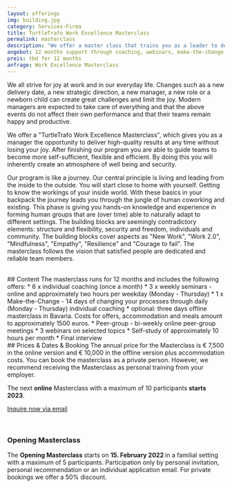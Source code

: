 ```yaml
---
layout: offerings
img: building.jpg
category: Services-Firma
title: TurtleTrafo Work Excellence Masterclass
permalink: masterclass
description: "We offer a master class that trains you as a leader to deliver high quality results at all times without losing your joy."
angebot: 12 months support through coaching, webinars, make-the-change week and peer group
preis: tbd for 12 months
anfrage: Work Excellence Masterclass
---
```


We all strive for joy at work and in our everyday life. Changes such as a new delivery date, a new strategic direction, a new manager, a new role or a newborn child can create great challenges and limit the joy. Modern managers are expected to take care of everything and that the above events do not affect their own performance and that their teams remain happy and productive.

We offer a "TurtleTrafo Work Excellence Masterclass", which gives you as a manager the opportunity to deliver high-quality results at any time without losing your joy. After finishing our program you are able to guide teams to become more self-sufficient, flexible and efficient. By doing this you will inherently create an atmosphere of well being and security.

Our program is like a journey. Our central principle is living and leading from the inside to the outside. You will start close to home with yourself. Getting to know the workings of your inside world. With these basics in your backpack the journey leads you through the jungle of human coworking and existing. This phase is giving you hands-on knowledge and experience in forming human groups that are (over time) able to naturally adapt to different settings. The building blocks are seemingly contradictory elements: structure and flexibility, security and freedom, individuals and community. The building blocks cover aspects as "New Work", "Work 2.0", "Mindfulness", "Empathy", "Resilience" and "Courage to fail". The masterclass follows the vision that satisfied people are dedicated and reliable team members.


<br>
## Content
The masterclass runs for 12 months and includes the following offers:
* 6 x individual coaching (once a month)
* 3 x weekly seminars - online and approximately two hours per weekday (Monday - Thursday)
* 1 x Make-the-Change - 14 days of changing your processes through daily (Monday - Thursday) individual coaching
* optional: three days offline masterclass in Bavaria. Costs for offers, accommodation and meals amount to approximately 1500 euros.
* Peer-group - bi-weekly online peer-group meetings
* 3 webinars on selected topics
* Self-study of approximately 10 hours per month
* Final interview


<br>
## Prices & Dates & Booking
The annual price for the Masterclass is € 7,500 in the online version and € 10,000 in the offline version plus accommodation costs. You can book the masterclass as a private person. However, we recommend receiving the Masterclass as personal training from your employer.

The next **online** Masterclass with a maximum of 10 participants **starts 2023**.

<a href="mailto: towards Genealogie site.email} Genealogie?subject=Inquiry Masterclass" target="_blank" class="btn btn-primary"> Inquire now via email </a>

<br>
<div class = "panel panel-info">
   <div class = "panel-heading">
     <h3 class = "panel-title"> Opening Masterclass </h3>
   </div>
   <div class = "panel-body">
     The <b>Opening Masterclass </b> starts on <b> 15. February 2022 </b> in a familial setting with a maximum of 5 participants. Participation only by personal invitation, personal recommendation or an individual application email. For private bookings we offer a 50% discount.
   </div>
</div>
